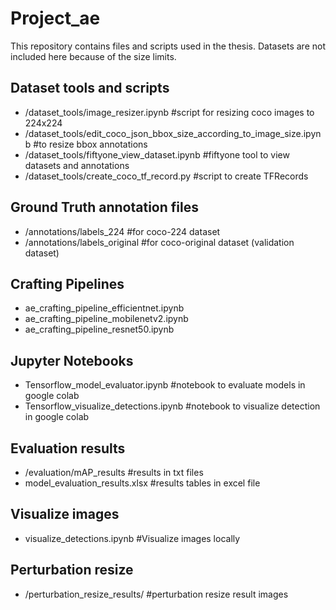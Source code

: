 # Project_ae

This repository contains files and scripts used in the thesis.
Datasets are not included here because of the size limits.


## Dataset tools and scripts
- /dataset_tools/image_resizer.ipynb #script for resizing coco images to 224x224
- /dataset_tools/edit_coco_json_bbox_size_according_to_image_size.ipynb #to resize bbox annotations
- /dataset_tools/fiftyone_view_dataset.ipynb #fiftyone tool to view datasets and annotations
- /dataset_tools/create_coco_tf_record.py #script to create TFRecords

## Ground Truth annotation files
- /annotations/labels_224 #for coco-224 dataset
- /annotations/labels_original #for coco-original dataset (validation dataset)

## Crafting Pipelines
- ae_crafting_pipeline_efficientnet.ipynb
- ae_crafting_pipeline_mobilenetv2.ipynb
- ae_crafting_pipeline_resnet50.ipynb

## Jupyter Notebooks
- Tensorflow_model_evaluator.ipynb #notebook to evaluate models in google colab
- Tensorflow_visualize_detections.ipynb #notebook to visualize detection in google colab

## Evaluation results
- /evaluation/mAP_results #results in txt files
- model_evaluation_results.xlsx #results tables in excel file

## Visualize images
- visualize_detections.ipynb #Visualize images locally

## Perturbation resize
- /perturbation_resize_results/ #perturbation resize result images